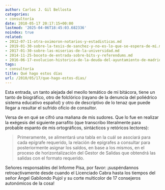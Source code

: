 ```yaml
---
author: Carlos J. Gil Bellosta
categories:
- consultoría
date: 2010-05-17 20:17:15+00:00
lastmod: '2025-04-06T18:45:03.682336'
noindex: true
related:
- 2012-07-11-otra-oximoron-notarios-y-estadisticas.md
- 2019-01-30-sobre-la-tesis-de-sanchez-y-no-es-lo-que-se-espera-de-mi.md
- 2017-01-30-sobre-las-miserias-de-la-universidad.md
- 2014-11-25-boceto-de-entrada-sobre-bits-y-referendums.md
- 2016-06-17-evolucion-historica-de-la-deuda-del-ayuntamiento-de-madrid.md
tags:
- consultoría
title: Qué hago estos días
url: /2010/05/17/que-hago-estos-dias/
---
```


Esta entrada, un tanto alejada del meollo temático de mi bitácora, tiene un tanto de biográfico, otro de folclórico (rayano de la denuncia del poliédrico sistema educativo español) y otro de descriptivo de lo tenaz que puede llegar a resultar el sufrido oficio de consultor.

Versa de en qué se cifró una mañana de mis sudores. Que lo fue en realizar la exégesis del siguiente parrafito (que transcribo literalmente para probable espanto de mis ortográficos, sintácticos y retóricos lectores):

>Primeramente, se alimentará una tabla en la cuál se asociará para cada epígrafe requerido, la relación de epígrafes a consultar para posteriormente asignar los saldos, en base a los mismos, en el proceso de horizontalización del Gestor de Salidas que obtendrá las salidas con el formato requerido.

Señores responsables del Informe Pisa, por favor: ¡suspéndannos retroactivamente desde cuando el Licenciado Cabra hasta los tiempos del señor Ángel Gabilondo Pujol y su corte multicolor de 17 consejeros autonómicos de la cosa!